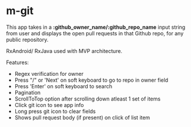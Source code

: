 # m-git

This app takes in a **:github_owner_name/:github_repo_name** input string from user and displays the open pull requests in that Github repo, for any public repository.

RxAndroid/ RxJava used with MVP architecture.

Features:
- Regex verification for owner
- Press "/" or 'Next' on soft keyboard to go to repo in owner field
- Press 'Enter' on soft keyboard to search
- Pagination
- ScrollToTop option after scrolling down atleast 1 set of items
- Click git icon to see app info
- Long press git icon to clear fields
- Shows pull request body (if present) on click of list item
